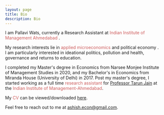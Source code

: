```yaml
---
layout: page
title: Bio
description: Bio
---
```


I am Pallavi Wats, currently a Research Assistant <font color="IndianRed"></font> at <font color="IndianRed"> Indian Institute of Management Ahmedabad </font>.
	
My research interests lie in <font color="IndianRed">applied microeconomics</font> and political economy <font color="IndianRed"></font>. I am particularly interested in ideational politics, pollution and health, governance and returns to education.
	
I completed my Master's degree in Economics from Narsee Monjee Institute of Management Studies in 2020, and my Bachelor's in Economics from Miranda House (University of Delhi) in 2017. Post my master's degree, I started working as a full time <font color="IndianRed">research assistant</font> for <a href="https://sites.google.com/virginia.edu/tarunjain/home"> Professor Tarun Jain</a> at the <font color="IndianRed">Indian Institute of Management-Ahmedabad</font>. 
	
My <font color="IndianRed">CV</font> can be viewed/downloaded <a href="/assets/pdf/PallaviCV.pdf">here</a>.
	
Feel free to reach out to me at <a href="mailto:watspallavi@gmail.com">ashish.econ@gmail.com</a>.
